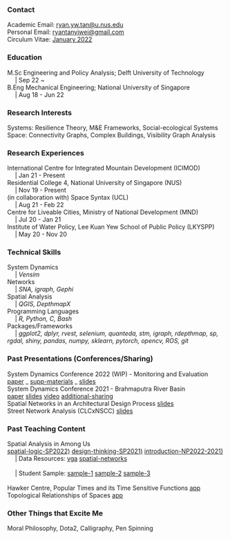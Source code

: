 ### Contact
Academic Email: ryan.yw.tan@u.nus.edu
<br>Personal Email: ryantanyiwei@gmail.com
<br>Circulum Vitae: [January 2022](https://github.com/RyanTanYiWei/ryantanyiwei.github.io/raw/main/content/Resume%20(Ryan%20Tan%20Yi%20Wei)_21-1.pdf)

### Education
M.Sc Engineering and Policy Analysis; Delft University of Technology<br>&emsp; | Sep 22 ~<br>
B.Eng Mechanical Engineering; National University of Singapore<br>&emsp; | Aug 18 - Jun 22<br>

### Research Interests
Systems: Resilience Theory, M&E Frameworks, Social-ecological Systems
Space: Connectivity Graphs, Complex Buildings, Visibility Graph Analysis

### Research Experiences
International Centre for Integrated Mountain Development (ICIMOD)<br>&emsp; | Jan 21 - Present<br>
Residential College 4, National University of Singapore (NUS)<br>&emsp; | Nov 19 - Present<br>
(in collaboration with) Space Syntax (UCL)<br>&emsp; | Aug 21 - Feb 22<br>
Centre for Liveable Cities, Ministry of National Development (MND)<br>&emsp; | Jul 20 - Jan 21<br>
Institute of Water Policy, Lee Kuan Yew School of Public Policy (LKYSPP)<br>&emsp; | May 20 - Nov 20<br>

### Technical Skills
System Dynamics<br>&emsp; | <i>Vensim</i><br>
Networks<br>&emsp; | <i>SNA, igraph, Gephi</i><br>
Spatial Analysis<br>&emsp; | <i>QGIS, DepthmapX</i><br>
Programming Languages<br>&emsp; | <i>R, Python, C, Bash</i><br>
Packages/Frameworks<br>&emsp; | <i>ggplot2, dplyr, rvest, selenium, quanteda, stm, igraph, rdepthmap, sp, rgdal, shiny, pandas, numpy, sklearn, pytorch, opencv, ROS, git</i><br>

### Past Presentations (Conferences/Sharing)
System Dynamics Conference 2022 (WIP) - Monitoring and Evaluation
<br>[paper](https://github.com/RyanTanYiWei/ryantanyiwei.github.io/raw/main/content/Presentations/ISDC22_abs.pdf) 
_ [supp-materials](https://github.com/RyanTanYiWei/ryantanyiwei.github.io/raw/main/content/Presentations/ISDC22_supp.pdf) 
_ [slides](https://github.com/RyanTanYiWei/ryantanyiwei.github.io/raw/main/content/Presentations/ISDC22_slides.pdf)
<br>System Dynamics Conference 2021 - Brahmaputra River Basin 
<br>[paper](https://github.com/RyanTanYiWei/ryantanyiwei.github.io/raw/main/content/Presentations/ISDC21_paper.pdf) 
[slides](https://github.com/RyanTanYiWei/ryantanyiwei.github.io/raw/main/content/Presentations/ISDC21_slides.pdf) 
[video](https://www.youtube.com/watch?v=AKvyyP2fV8U&ab_channel=RyanTanYiWei) 
[additional-sharing](https://www.facebook.com/watch/live/?ref=watch_permalink&v=670619080813173)
<br>Spatial Networks in an Architectural Design Process [slides](https://github.com/RyanTanYiWei/ryantanyiwei.github.io/raw/main/content/Teaching/spatial_networks_architectural.pdf)
<br>Street Network Analysis (CLCxNSCC) [slides](https://github.com/RyanTanYiWei/ryantanyiwei.github.io/raw/main/content/Presnetations/CLC-Network-Modelling.pdf)

### Past Teaching Content
Spatial Analysis in Among Us 
<br>[spatial-logic-SP2022)](https://github.com/RyanTanYiWei/ryantanyiwei.github.io/raw/main/content/AmongUs/SP22-SL.pdf) 
[design-thinking-SP2021)](https://github.com/RyanTanYiWei/ryantanyiwei.github.io/raw/main/content/AmongUs/SP21-DT.pdf) 
[introduction-NP2022-2021)](https://github.com/RyanTanYiWei/ryantanyiwei.github.io/raw/main/content/AmongUs/NP21_20.pdf) 
<br>&emsp; | Data Resources: [vga](https://github.com/RyanTanYiWei/AmongUsVGA) [spatial-networks](https://github.com/RyanTanYiWei/AmongUsJGraph)<br>
<br>&emsp; | Student Sample: [sample-1](https://github.com/RyanTanYiWei/ryantanyiwei.github.io/raw/main/content/AmongUs/student1.pdf) [sample-2](https://github.com/RyanTanYiWei/ryantanyiwei.github.io/raw/main/content/AmongUs/student2.pdf) [sample-3](https://github.com/RyanTanYiWei/ryantanyiwei.github.io/raw/main/content/AmongUs/student3.pdf)<br>
<br>Hawker Centre, Popular Times and its Time Sensitive Functions [app](https://rtyw.shinyapps.io/hawkerpopulartimes/)
<br>Topological Relationships of Spaces [app](https://appjgraph.herokuapp.com/)

### Other Things that Excite Me
Moral Philosophy, Dota2, Calligraphy, Pen Spinning
